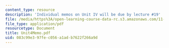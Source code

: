 ```yaml
---
content_type: resource
description: 'Individual memos on Unit IV will be due by lecture #19'
file: /media/https%3A/open-learning-course-data-rc.s3.amazonaws.com/11-201-gateway-planning-action-fall-2002/083c99e397fec056a1adb7622f266a9d_Unit4Memo.pdf
file_type: application/pdf
resourcetype: Document
title: Unit4Memo.pdf
uid: 083c99e3-97fe-c056-a1ad-b7622f266a9d
---
```

